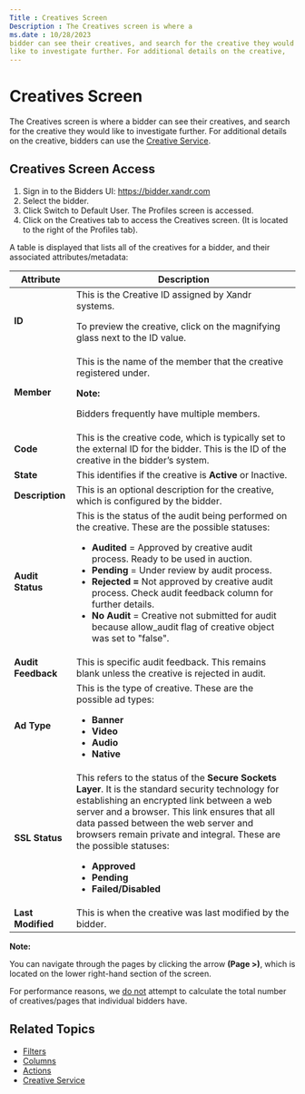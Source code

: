 ```yaml
---
Title : Creatives Screen
Description : The Creatives screen is where a
ms.date : 10/28/2023
bidder can see their creatives, and search for the creative they would
like to investigate further. For additional details on the creative,
---
```



# Creatives Screen



The Creatives screen is where a
bidder can see their creatives, and search for the creative they would
like to investigate further. For additional details on the creative,
bidders can use the <a
href="creative-service.md"
class="xref" target="_blank">Creative Service</a>.



## Creatives Screen Access

1.  Sign in to the Bidders UI:
    <a href="https://bidder.xandr.com" class="xref"
    target="_blank">https://bidder.xandr.com</a>
2.  Select the bidder.
3.  Click Switch to Default User. The
    Profiles screen is accessed.
4.  Click on the Creatives tab to
    access the Creatives screen.
    (It is located to the right of the
    Profiles tab).

A table is displayed that lists all of the creatives for a bidder, and
their associated attributes/metadata:

<table class="table">
<thead class="thead">
<tr class="header row">
<th id="ID-00007def__entry__1"
class="entry colsep-1 rowsep-1">Attribute</th>
<th id="ID-00007def__entry__2"
class="entry colsep-1 rowsep-1">Description</th>
</tr>
</thead>
<tbody class="tbody">
<tr class="odd row">
<td class="entry colsep-1 rowsep-1"
headers="ID-00007def__entry__1"><strong>ID</strong></td>
<td class="entry colsep-1 rowsep-1" headers="ID-00007def__entry__2">This
is the Creative ID assigned by Xandr systems.
<p>To preview the creative, click on the magnifying glass next to the ID
value.</p></td>
</tr>
<tr class="even row">
<td class="entry colsep-1 rowsep-1"
headers="ID-00007def__entry__1"><strong>Member</strong></td>
<td class="entry colsep-1 rowsep-1" headers="ID-00007def__entry__2">This
is the name of the member that the creative registered under.

<b>Note:</b>
<p>Bidders frequently have multiple members.</p>
</td>
</tr>
<tr class="odd row">
<td class="entry colsep-1 rowsep-1"
headers="ID-00007def__entry__1"><strong>Code</strong></td>
<td class="entry colsep-1 rowsep-1" headers="ID-00007def__entry__2">This
is the creative code, which is typically set to the external ID for the
bidder. This is the ID of the creative in the bidder’s system.</td>
</tr>
<tr class="even row">
<td class="entry colsep-1 rowsep-1"
headers="ID-00007def__entry__1"><strong>State</strong></td>
<td class="entry colsep-1 rowsep-1" headers="ID-00007def__entry__2">This
identifies if the creative is <strong>Active</strong> or <span
class="ph uicontrol">Inactive.</td>
</tr>
<tr class="odd row">
<td class="entry colsep-1 rowsep-1"
headers="ID-00007def__entry__1"><strong>Description</strong></td>
<td class="entry colsep-1 rowsep-1" headers="ID-00007def__entry__2">This
is an optional description for the creative, which is configured by the
bidder.</td>
</tr>
<tr class="even row">
<td class="entry colsep-1 rowsep-1"
headers="ID-00007def__entry__1"><strong>Audit Status</strong></td>
<td class="entry colsep-1 rowsep-1" headers="ID-00007def__entry__2">This
is the status of the audit being performed on the creative. These are
the possible statuses:
<ul>
<li><strong>Audited</strong> = Approved by creative audit process. Ready
to be used in auction.</li>
<li><strong>Pending</strong> = Under review by audit process.</li>
<li><strong>Rejected =</strong> Not approved by creative audit process.
Check audit feedback column for further details.</li>
<li><strong>No Audit</strong> = Creative not submitted for audit because
allow_audit flag of creative object was set to "false".</li>
</ul></td>
</tr>
<tr class="odd row">
<td class="entry colsep-1 rowsep-1"
headers="ID-00007def__entry__1"><strong>Audit Feedback</strong></td>
<td class="entry colsep-1 rowsep-1" headers="ID-00007def__entry__2">This
is specific audit feedback. This remains blank unless the creative is
rejected in audit.</td>
</tr>
<tr class="even row">
<td class="entry colsep-1 rowsep-1"
headers="ID-00007def__entry__1"><strong>Ad Type</strong></td>
<td class="entry colsep-1 rowsep-1" headers="ID-00007def__entry__2">This
is the type of creative. These are the possible ad types:
<ul>
<li><strong>Banner</strong></li>
<li><strong>Video</strong></li>
<li><strong>Audio</strong></li>
<li><strong>Native</strong></li>
</ul></td>
</tr>
<tr class="odd row">
<td class="entry colsep-1 rowsep-1"
headers="ID-00007def__entry__1"><strong>SSL Status</strong></td>
<td class="entry colsep-1 rowsep-1" headers="ID-00007def__entry__2">This
refers to the status of the <strong>Secure Sockets Layer</strong>. It is
the standard security technology for establishing an encrypted link
between a web server and a browser. This link ensures that all data
passed between the web server and browsers remain private and integral.
These are the possible statuses:
<ul>
<li><strong>Approved</strong></li>
<li><strong>Pending</strong></li>
<li><strong>Failed/Disabled</strong></li>
</ul></td>
</tr>
<tr class="even row">
<td class="entry colsep-1 rowsep-1"
headers="ID-00007def__entry__1"><strong>Last Modified</strong></td>
<td class="entry colsep-1 rowsep-1" headers="ID-00007def__entry__2">This
is when the creative was last modified by the bidder.</td>
</tr>
</tbody>
</table>



<b>Note:</b>

You can navigate through the pages by clicking the arrow **(Page \>)**,
which is located on the lower right-hand section of the screen.

For performance reasons, we <u>do not</u> attempt to calculate the total
number of creatives/pages that individual bidders have.






## Related Topics

- <a href="filters.md"
  class="xref" target="_blank">Filters</a>
- <a href="columns.md"
  class="xref" target="_blank">Columns</a>
- <a href="actions.md"
  class="xref" target="_blank">Actions</a>
- <a
  href="creative-service.md"
  class="xref" target="_blank">Creative Service</a>






